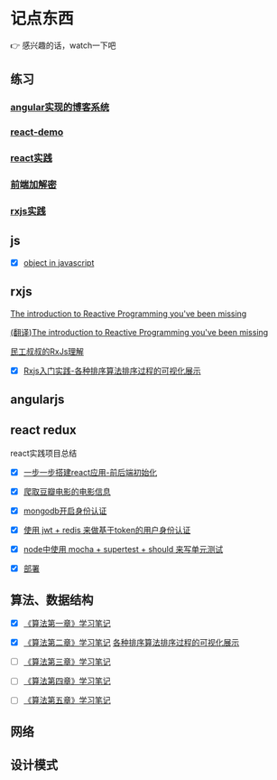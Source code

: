 # 记点东西

:point_right: 感兴趣的话，watch一下吧

 ## 练习

 ### [angular实现的博客系统](https://github.com/xiyuyizhi/myBlog)

 ### [react-demo](https://xiyuyizhi.github.io/react-demo/)

 ### [react实践](https://github.com/xiyuyizhi/movies)

 ### [前端加解密](https://github.com/xiyuyizhi/encrypt)

 ### [rxjs实践](https://xiyuyizhi.github.io/rxjs-sort-visualization/)
 
 ## js

 - [x] [object in javascript](./js/Object.md)

 ## rxjs

 [The introduction to Reactive Programming you've been missing](https://gist.github.com/staltz/868e7e9bc2a7b8c1f754)

 [(翻译)The introduction to Reactive Programming you've been missing](https://github.com/hehonghui/android-tech-frontier/tree/master/androidweekly/%E9%82%A3%E4%BA%9B%E5%B9%B4%E6%88%91%E4%BB%AC%E9%94%99%E8%BF%87%E7%9A%84%E5%93%8D%E5%BA%94%E5%BC%8F%E7%BC%96%E7%A8%8B)

 [民工叔叔的RxJs理解](https://zhuanlan.zhihu.com/xufei)

 - [x] [Rxjs入门实践-各种排序算法排序过程的可视化展示](./rxjs/rxjs-practice.md)

 ## angularjs

 ## react redux

react实践项目总结

- [x] [一步一步搭建react应用-前后端初始化](https://github.com/xiyuyizhi/movies/blob/master/dayByday/day1.md)

- [x] [爬取豆瓣电影的电影信息](https://github.com/xiyuyizhi/movies/blob/master/dayByday/day2.md)

- [x] [mongodb开启身份认证](https://github.com/xiyuyizhi/movies/blob/master/dayByday/day3.md)

- [x] [使用 jwt + redis 来做基于token的用户身份认证](https://github.com/xiyuyizhi/movies/blob/master/dayByday/day4.md)

- [x] [node中使用 mocha + supertest + should 来写单元测试](https://github.com/xiyuyizhi/movies/blob/master/dayByday/day5.md)

- [x] [部署](https://github.com/xiyuyizhi/movies/blob/master/dayByday/day6.md)



 ## 算法、数据结构

- [x] [《算法第一章》学习笔记](./data_structure/algo1/algorithms1.md)

- [x] [《算法第二章》学习笔记](./data_structure/algo2/algorithms2.md)   [各种排序算法排序过程的可视化展示](./rxjs/rxjs-practice.md)

- [ ] [《算法第三章》学习笔记]()

- [ ] [《算法第四章》学习笔记]()

- [ ] [《算法第五章》学习笔记]()


 ## 网络

 ## 设计模式



